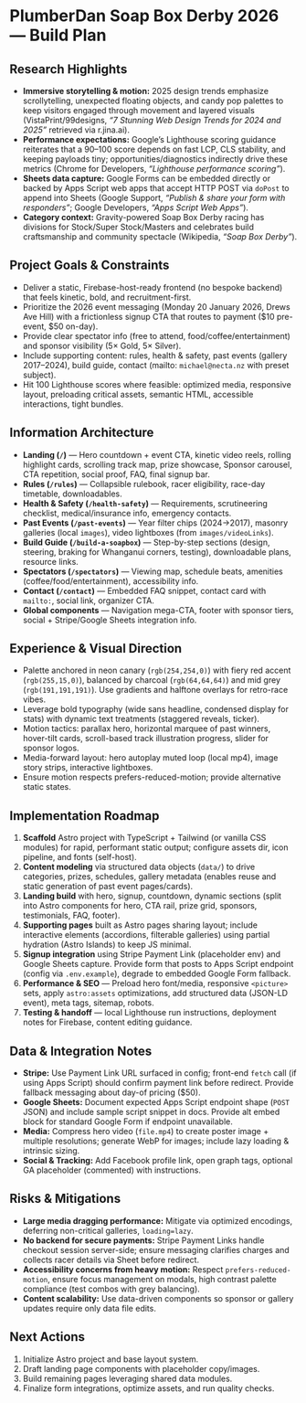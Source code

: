 # PlumberDan Soap Box Derby 2026 — Build Plan

## Research Highlights
- **Immersive storytelling & motion:** 2025 design trends emphasize scrollytelling, unexpected floating objects, and candy pop palettes to keep visitors engaged through movement and layered visuals (VistaPrint/99designs, *“7 Stunning Web Design Trends for 2024 and 2025”* retrieved via r.jina.ai).
- **Performance expectations:** Google’s Lighthouse scoring guidance reiterates that a 90–100 score depends on fast LCP, CLS stability, and keeping payloads tiny; opportunities/diagnostics indirectly drive these metrics (Chrome for Developers, *“Lighthouse performance scoring”*).
- **Sheets data capture:** Google Forms can be embedded directly or backed by Apps Script web apps that accept HTTP POST via `doPost` to append into Sheets (Google Support, *“Publish & share your form with responders”*; Google Developers, *“Apps Script Web Apps”*).
- **Category context:** Gravity-powered Soap Box Derby racing has divisions for Stock/Super Stock/Masters and celebrates build craftsmanship and community spectacle (Wikipedia, *“Soap Box Derby”*).

## Project Goals & Constraints
- Deliver a static, Firebase-host-ready frontend (no bespoke backend) that feels kinetic, bold, and recruitment-first.
- Prioritize the 2026 event messaging (Monday 20 January 2026, Drews Ave Hill) with a frictionless signup CTA that routes to payment ($10 pre-event, $50 on-day).
- Provide clear spectator info (free to attend, food/coffee/entertainment) and sponsor visibility (5× Gold, 5× Silver).
- Include supporting content: rules, health & safety, past events (gallery 2017–2024), build guide, contact (mailto: `michael@necta.nz` with preset subject).
- Hit 100 Lighthouse scores where feasible: optimized media, responsive layout, preloading critical assets, semantic HTML, accessible interactions, tight bundles.

## Information Architecture
- **Landing (`/`)** — Hero countdown + event CTA, kinetic video reels, rolling highlight cards, scrolling track map, prize showcase, Sponsor carousel, CTA repetition, social proof, FAQ, final signup bar.
- **Rules (`/rules`)** — Collapsible rulebook, racer eligibility, race-day timetable, downloadables.
- **Health & Safety (`/health-safety`)** — Requirements, scrutineering checklist, medical/insurance info, emergency contacts.
- **Past Events (`/past-events`)** — Year filter chips (2024→2017), masonry galleries (local `images`), video lightboxes (from `images/videoLinks`).
- **Build Guide (`/build-a-soapbox`)** — Step-by-step sections (design, steering, braking for Whanganui corners, testing), downloadable plans, resource links.
- **Spectators (`/spectators`)** — Viewing map, schedule beats, amenities (coffee/food/entertainment), accessibility info.
- **Contact (`/contact`)** — Embedded FAQ snippet, contact card with `mailto:`, social link, organizer CTA.
- **Global components** — Navigation mega-CTA, footer with sponsor tiers, social + Stripe/Google Sheets integration info.

## Experience & Visual Direction
- Palette anchored in neon canary (`rgb(254,254,0)`) with fiery red accent (`rgb(255,15,0)`), balanced by charcoal (`rgb(64,64,64)`) and mid grey (`rgb(191,191,191)`). Use gradients and halftone overlays for retro-race vibes.
- Leverage bold typography (wide sans headline, condensed display for stats) with dynamic text treatments (staggered reveals, ticker).
- Motion tactics: parallax hero, horizontal marquee of past winners, hover-tilt cards, scroll-based track illustration progress, slider for sponsor logos.
- Media-forward layout: hero autoplay muted loop (local mp4), image story strips, interactive lightboxes.
- Ensure motion respects prefers-reduced-motion; provide alternative static states.

## Implementation Roadmap
1. **Scaffold** Astro project with TypeScript + Tailwind (or vanilla CSS modules) for rapid, performant static output; configure assets dir, icon pipeline, and fonts (self-host).
2. **Content modeling** via structured data objects (`data/`) to drive categories, prizes, schedules, gallery metadata (enables reuse and static generation of past event pages/cards).
3. **Landing build** with hero, signup, countdown, dynamic sections (split into Astro components for hero, CTA rail, prize grid, sponsors, testimonials, FAQ, footer).
4. **Supporting pages** built as Astro pages sharing layout; include interactive elements (accordions, filterable galleries) using partial hydration (Astro Islands) to keep JS minimal.
5. **Signup integration** using Stripe Payment Link (placeholder env) and Google Sheets capture. Provide form that posts to Apps Script endpoint (config via `.env.example`), degrade to embedded Google Form fallback.
6. **Performance & SEO** — Preload hero font/media, responsive `<picture>` sets, apply `astro:assets` optimizations, add structured data (JSON-LD event), meta tags, sitemap, robots.
7. **Testing & handoff** — local Lighthouse run instructions, deployment notes for Firebase, content editing guidance.

## Data & Integration Notes
- **Stripe:** Use Payment Link URL surfaced in config; front-end `fetch` call (if using Apps Script) should confirm payment link before redirect. Provide fallback messaging about day-of pricing ($50).
- **Google Sheets:** Document expected Apps Script endpoint shape (`POST` JSON) and include sample script snippet in docs. Provide alt embed block for standard Google Form if endpoint unavailable.
- **Media:** Compress hero video (`file.mp4`) to create poster image + multiple resolutions; generate WebP for images; include lazy loading & intrinsic sizing.
- **Social & Tracking:** Add Facebook profile link, open graph tags, optional GA placeholder (commented) with instructions.

## Risks & Mitigations
- **Large media dragging performance:** Mitigate via optimized encodings, deferring non-critical galleries, `loading=lazy`.
- **No backend for secure payments:** Stripe Payment Links handle checkout session server-side; ensure messaging clarifies charges and collects racer details via Sheet before redirect.
- **Accessibility concerns from heavy motion:** Respect `prefers-reduced-motion`, ensure focus management on modals, high contrast palette compliance (test combos with grey balancing).
- **Content scalability:** Use data-driven components so sponsor or gallery updates require only data file edits.

## Next Actions
1. Initialize Astro project and base layout system.
2. Draft landing page components with placeholder copy/images.
3. Build remaining pages leveraging shared data modules.
4. Finalize form integrations, optimize assets, and run quality checks.

